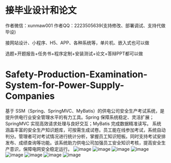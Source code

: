 # 接毕业设计和论文
作者微信：xunmaw001  作者QQ：2223505639(支持修改、部署调试、支持代做毕设)

接网站设计、小程序、H5、APP、各种系统等，单片机、嵌入式也可以做

选题+开题报告+任务书+程序定制+安装测试+论文+答辩PPT都可以做
# Safety-Production-Examination-System-for-Power-Supply-Companies
基于 SSM（Spring、SpringMVC、MyBatis）的供电公司安全生产考试系统，是提升供电行业安全管理水平的有力工具。Spring 保障系统稳定、灵活扩展；SpringMVC 实现高效请求处理与良好交互；MyBatis 完成数据精准读写。  系统涵盖丰富的安全生产知识题库，可按需生成试卷。员工能在线参加考试，系统自动判分。管理者可对考试情况进行统计分析，掌握员工知识短板。同时支持考试安排发布、成绩查询等功能。该系统助力供电公司加强员工安全知识考核，提高安全生产意识，保障电网安全稳定运行。 
![image](https://github.com/user-attachments/assets/e7c65af5-afca-4fd9-963d-87849c850370)
![image](https://github.com/user-attachments/assets/c94eec9b-1e07-4d98-b969-bf4e9ce3c5fa)
![image](https://github.com/user-attachments/assets/2bd2ec38-5399-49f0-aa64-8eef87e1667a)
![image](https://github.com/user-attachments/assets/bb2106dd-3b39-44af-8255-91a3dcdc9ad4)
![image](https://github.com/user-attachments/assets/c9852ebf-a2fc-446b-b1cc-c805a96d5712)
![image](https://github.com/user-attachments/assets/e51ab67a-a804-4062-b3cf-8690b1ec632f)
![image](https://github.com/user-attachments/assets/54a35de5-66f9-42f4-80be-bce349e7dcc6)
![image](https://github.com/user-attachments/assets/b391e2e3-40f2-4797-8e65-ade8e4b0fb08)
